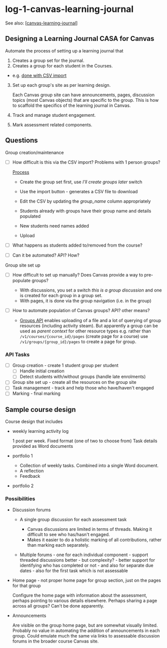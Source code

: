 # log-1-canvas-learning-journal

See also: [[canvas-learning-journal]]

## Designing a Learning Journal CASA for Canvas

Automate the process of setting up a learning journal that

1. Creates a group set for the journal.
2. Creates a group for each student in the Courses.

  - e.g. [done with CSV import](https://community.canvaslms.com/t5/Instructor-Guide/How-do-I-import-groups-in-a-group-set/ta-p/417799)
3. Set up each group's site as per learning design.

    Each Canvas group site can have announcements, pages, discussion topics (most Canvas objects) that are specific to the group. This is how to scaffold the specifics of the learning journal in Canvas. 

4. Track and manage student engagement.
5. Mark assessment related components.


## Questions

Group creation/maintenance

- [ ] How difficult is this via the CSV import? Problems with 1 person groups?

    [Process](https://community.canvaslms.com/t5/Instructor-Guide/How-do-I-import-groups-in-a-group-set/ta-p/417799)

    - Create the group set first, use _I'll create groups later_ switch
    - Use the import button - generates a CSV file to download

    - Edit the CSV by updating the _group_name_ column appropriately
    - Students already with groups have their group name and details populated
    - New students need names added
    - Upload

- [ ] What happens as students added to/removed from the course? 
- [ ] Can it be automated? API? How?

Group site set up

- [ ] How difficult to set up manually? Does Canvas provide a way to pre-populate groups?

    - With discussions, you set a switch _this is a group discussion_ and one is created for each group in a group set.
    - With pages, it is done via the group navigation (i.e. in the group)
- [ ] How to automate population of Canvas groups? API? other means?

    - [Groups API](https://canvas.instructure.com/doc/api/groups.html) enables uploading of a file and a lot of querying of group resources (including activity steam). But apparently a group can be used as _parent context_ for other resource types e.g. rather than `/v1/courses/{course_id}/pages` (create page for a course) use `/v1/groups/{group_id}/pages` to create a page for  group.

### API Tasks

- [ ] Group creation - create 1 student group per student
    - [ ] Handle initial creation
    - [ ] Detect students with/without groups (handle late enrolments)
- [ ] Group site set up - create all the resources on the group site
- [ ] Task management - track and help those who have/haven't engaged
- [ ] Marking - final marking

## Sample course design

Course design that includes

- weekly learning activity log

    1 post per week. Fixed format (one of two to choose from)
    Task details provided as Word documents

- portfolio 1

    - Collection of weekly tasks. Combined into a single Word document.  
    - A reflection
    - Feedback
- portfolio 2

### Possibilities

- Discussion forums
    - A single group discussion for each assessment task 

      - Canvas discussions are limited in terms of threads. Making it difficult to see who has/hasn't engaged.
      - Makes it easier to do a holistic marking of all contributions, rather than marking each separately.
    - Multiple forums - one for each individual component - support threaded discussions better - but complexity? - better support for identifying who has completed or not - and also for separate due dates - also for the first task which is not assessable

- Home page - not proper home page for group section, just on the pages for that group

    Configure the home page with information about the assessment, perhaps pointing to various details elsewhere. Perhaps sharing a page across all groups?  Can't be done apparently.

- Announcements

    Are visible on the group home page, but are somewhat visually limited. Probably no value in automating the addition of announcements in each group.  Could emulate much the same via links to assessable discussion forums in the broader course Canvas site.


[//begin]: # "Autogenerated link references for markdown compatibility"
[canvas-learning-journal]: canvas-learning-journal "Canvas Learning Journal"
[//end]: # "Autogenerated link references"